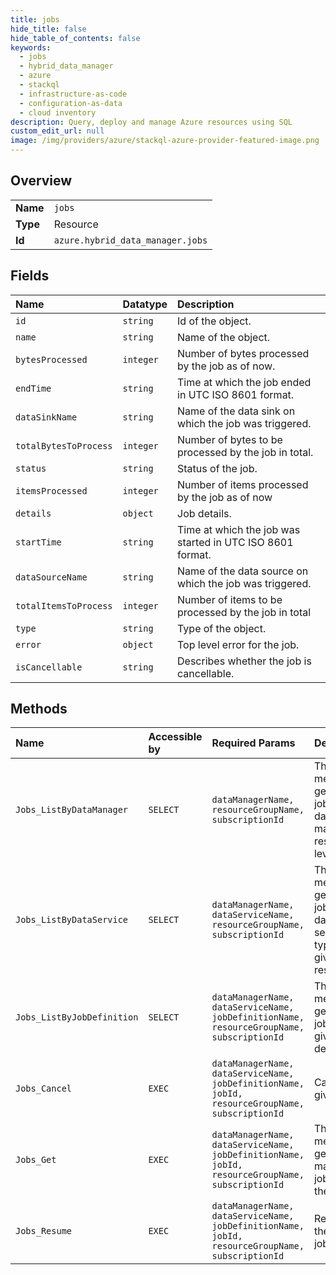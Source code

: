 ```yaml
---
title: jobs
hide_title: false
hide_table_of_contents: false
keywords:
  - jobs
  - hybrid_data_manager
  - azure    
  - stackql
  - infrastructure-as-code
  - configuration-as-data
  - cloud inventory
description: Query, deploy and manage Azure resources using SQL
custom_edit_url: null
image: /img/providers/azure/stackql-azure-provider-featured-image.png
---
```

  
    

## Overview
<table><tbody>
<tr><td><b>Name</b></td><td><code>jobs</code></td></tr>
<tr><td><b>Type</b></td><td>Resource</td></tr>
<tr><td><b>Id</b></td><td><code>azure.hybrid_data_manager.jobs</code></td></tr>
</tbody></table>

## Fields
| Name | Datatype | Description |
|:-----|:---------|:------------|
| `id` | `string` | Id of the object. |
| `name` | `string` | Name of the object. |
| `bytesProcessed` | `integer` | Number of bytes processed by the job as of now. |
| `endTime` | `string` | Time at which the job ended in UTC ISO 8601 format. |
| `dataSinkName` | `string` | Name of the data sink on which the job was triggered. |
| `totalBytesToProcess` | `integer` | Number of bytes to be processed by the job in total. |
| `status` | `string` | Status of the job. |
| `itemsProcessed` | `integer` | Number of items processed by the job as of now |
| `details` | `object` | Job details. |
| `startTime` | `string` | Time at which the job was started in UTC ISO 8601 format. |
| `dataSourceName` | `string` | Name of the data source on which the job was triggered. |
| `totalItemsToProcess` | `integer` | Number of items to be processed by the job in total |
| `type` | `string` | Type of the object. |
| `error` | `object` | Top level error for the job. |
| `isCancellable` | `string` | Describes whether the job is cancellable. |
## Methods
| Name | Accessible by | Required Params | Description |
|:-----|:--------------|:----------------|:------------|
| `Jobs_ListByDataManager` | `SELECT` | `dataManagerName, resourceGroupName, subscriptionId` | This method gets all the jobs at the data manager resource level. |
| `Jobs_ListByDataService` | `SELECT` | `dataManagerName, dataServiceName, resourceGroupName, subscriptionId` | This method gets all the jobs of a data service type in a given resource. |
| `Jobs_ListByJobDefinition` | `SELECT` | `dataManagerName, dataServiceName, jobDefinitionName, resourceGroupName, subscriptionId` | This method gets all the jobs of a given job definition. |
| `Jobs_Cancel` | `EXEC` | `dataManagerName, dataServiceName, jobDefinitionName, jobId, resourceGroupName, subscriptionId` | Cancels the given job. |
| `Jobs_Get` | `EXEC` | `dataManagerName, dataServiceName, jobDefinitionName, jobId, resourceGroupName, subscriptionId` | This method gets a data manager job given the jobId. |
| `Jobs_Resume` | `EXEC` | `dataManagerName, dataServiceName, jobDefinitionName, jobId, resourceGroupName, subscriptionId` | Resumes the given job. |
